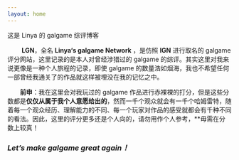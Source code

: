 ```yaml
---
layout: home
---
```


这是 Linya 的 galgame 综评博客

&ensp;&ensp;&ensp;&ensp; **LGN**，全名 **Linya‘s galgame Network** ，是仿照 **IGN** 进行取名的 galgame 评分网站，这里记录的是本人对曾经涉猎过的 galgame 的综评。其实这里对我来说更像是一种个人旅程的记录，即使 galgame 的数量浩如烟海，我也不希望任何一部曾经我通关了的作品就这样被埋没在我的记忆之中。

&ensp;&ensp;&ensp;&ensp;**前申**：我在这里会对我玩过的 galgame 作品进行赤裸裸的打分，但是这些分数都是**仅仅从属于我个人意愿给出的**，然而一千个观众就会有一千个哈姆雷特，随着每一个观众经历、理解能力的不同、每一个玩家对作品的感受就都会有千种不同的看法。因此，这里的评分更多还是个人向的，请勿用作个人参考，**毋需在分数上较真！

### ***Let’s make galgame great again！***
